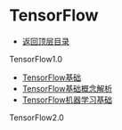 # TensorFlow

* [返回顶层目录](../../SUMMARY.md)

TensorFlow1.0

* [TensorFlow基础](tensorflow-basis/tensorflow-basis.md)
* [TensorFlow基础概念解析](tensorflow-basic-concept-analysis/tensorflow-basic-concept-analysis.md)
* [TensorFlow机器学习基础](tensorflow-machine-learning-foundation/tensorflow-machine-learning-foundation.md)

TensorFlow2.0

